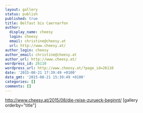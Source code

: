 ```yaml
---
layout: gallery
status: publish
published: true
title: Belfast bis Caernarfon
author:
  display_name: cheesy
  login: cheesy
  email: christine@cheesy.at
  url: http://www.cheesy.at/
author_login: cheesy
author_email: christine@cheesy.at
author_url: http://www.cheesy.at/
wordpress_id: 26110
wordpress_url: http://www.cheesy.at/?page_id=26110
date: '2015-08-21 17:39:49 +0100'
date_gmt: '2015-08-21 15:39:49 +0100'
categories: []
comments: []
---
```

http://www.cheesy.at/2015/08/die-reise-zurueck-beginnt/
[gallery orderby="title"]
